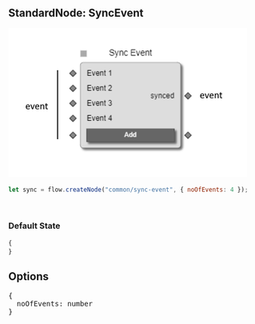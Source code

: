 ## StandardNode: SyncEvent

<img class="zoomable" alt="SyncEvent standard node" src="/images/standard-nodes/common/sync-event.png" />

<Hierarchy :extend="{name: 'Node', link: '../../api/classes/node.html'}" />
<br/>

```js
let sync = flow.createNode("common/sync-event", { noOfEvents: 4 });
```

<br/>

### Default State

```js
{
}
```

## Options

<pre>
{
  noOfEvents: number
}
</pre>

